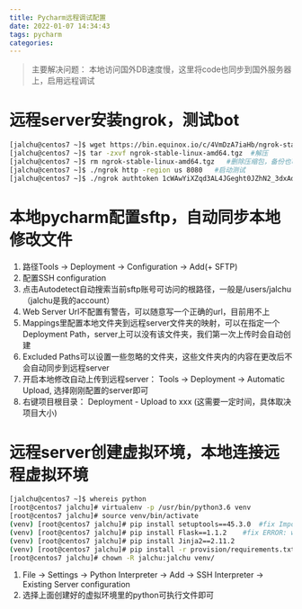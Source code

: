 ```yaml
---
title: Pycharm远程调试配置
date: 2022-01-07 14:34:43
tags: pycharm
categories:
---
```


> 主要解决问题： 本地访问国外DB速度慢，这里将code也同步到国外服务器上，启用远程调试

# 远程server安装ngrok，测试bot
```bash
[jalchu@centos7 ~]$ wget https://bin.equinox.io/c/4VmDzA7iaHb/ngrok-stable-linux-amd64.tgz --no-check-certificate  #下载
[jalchu@centos7 ~]$ tar -zxvf ngrok-stable-linux-amd64.tgz  #解压
[jalchu@centos7 ~]$ rm ngrok-stable-linux-amd64.tgz   #删除压缩包，备份也可以
[jalchu@centos7 ~]$ ./ngrok http -region us 8080   #启动测试
[jalchu@centos7 ~]$ ./ngrok authtoken 1cWAwYiXZqd3AL4JGeght0JZhN2_3dxAd6UXVxxxxx  #官网登录后获取的token，无token只能使用1个小时，1小时后需要重连
```


# 本地pycharm配置sftp，自动同步本地修改文件
1. 路径Tools -> Deployment -> Configuration -> Add(+ SFTP)
2. 配置SSH configuration
3. 点击Autodetect自动搜索当前sftp账号可访问的根路径，一般是/users/jalchu （jalchu是我的account）
4. Web Server Url不配置有警告，可以随意写一个正确的url，目前用不上
5. Mappings里配置本地文件夹到远程server文件夹的映射，可以在指定一个Deployment Path，server上可以没有该文件夹，我们第一次上传时会自动创建
6. Excluded Paths可以设置一些忽略的文件夹，这些文件夹内的内容在更改后不会自动同步到远程server
7. 开启本地修改自动上传到远程server： Tools -> Deployment -> Automatic Upload, 选择刚刚配置的server即可
8. 右键项目根目录： Deployment - Upload to xxx  (这需要一定时间，具体取决项目大小)



# 远程server创建虚拟环境，本地连接远程虚拟环境
```bash
[jalchu@centos7 ~]$ whereis python
[root@centos7 jalchu]# virtualenv -p /usr/bin/python3.6 venv
[root@centos7 jalchu]# source venv/bin/activate
(venv) [root@centos7 jalchu]# pip install setuptools==45.3.0  #fix ImportError: cannot import name 'Feature'
(venv) [root@centos7 jalchu]# pip install Flask==1.1.2    #fix ERROR: which is incompatible.
(venv) [root@centos7 jalchu]# pip install Jinja2==2.11.2
(venv) [root@centos7 jalchu]# pip install -r provision/requirements.txt
[root@centos7 jalchu]# chown -R jalchu:jalchu venv/
```
1. File -> Settings -> Python Interpreter -> Add -> SSH Interpreter -> Existing Server configuration
2. 选择上面创建好的虚拟环境里的python可执行文件即可
